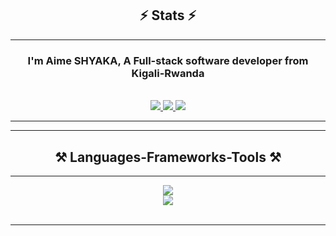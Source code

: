 <h2 align="center">⚡ Stats ⚡</h2>
<hr/>



<h3 align="center">I'm Aime SHYAKA, A Full-stack software developer from Kigali-Rwanda</h3>

<br/>

<div align="center"> 
  <a href="mailto:shyakaaime25@gmail.com">
    <img src="https://img.shields.io/badge/Gmail-333333?style=for-the-badge&logo=gmail&logoColor=red" />
  </a>
  <a href="https://www.linkedin.com/in/shyaka-aime-64670a28a/" target="_blank">
    <img src="https://img.shields.io/badge/LinkedIn-0077B5?style=for-the-badge&logo=linkedin&logoColor=white" target="_blank" />
  </a>
  <a href="https://aimebrues.netlify.app/" target="_blank">
     <img src="https://img.shields.io/badge/Portfolio-FF5722?style=for-the-badge&logo=todoist&logoColor=white" target="_blank" />
  </a>
</div>


 <hr/>
 <hr/>
 
<h2 align="center">⚒️ Languages-Frameworks-Tools ⚒️</h2>
<hr/>
<div align="center">
    <img src="https://skillicons.dev/icons?i=python,react,html,css,vscode,github,figma,tailwind,git" />
    <br/>
    <img src="https://skillicons.dev/icons?i=django,nodejs,javascript,typescript,express,mongodb,java,nextjs,mysql,postman,jest" /><br>
</div>

<br/>
<hr/>
